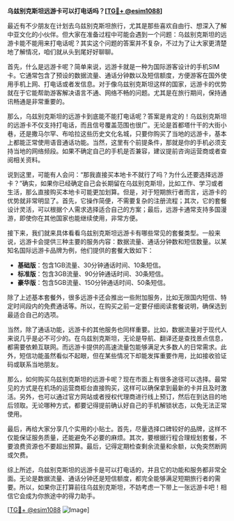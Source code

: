 **乌兹别克斯坦远游卡可以打电话吗？[[TG💪+ @esim1088](https://t.me/s/esim1088)]**

最近有不少朋友在计划去乌兹别克斯坦旅行，尤其是那些喜欢自由行、想深入了解中亚文化的小伙伴。但大家在准备过程中可能会遇到一个问题：乌兹别克斯坦的远游卡能不能用来打电话呢？其实这个问题的答案并不复杂，不过为了让大家更清楚地了解情况，咱们就从头到尾好好聊聊。

首先，什么是远游卡呢？简单来说，远游卡就是一种为国际游客设计的手机SIM卡。它通常包含了预设的数据流量、通话分钟数以及短信额度，方便游客在国外使用手机上网、打电话或者发信息。对于像乌兹别克斯坦这样的国家，远游卡的优势就在于它能帮助游客解决语言不通、网络不畅的问题。尤其是在旅行期间，保持通讯畅通是非常重要的。

那么，乌兹别克斯坦的远游卡到底能不能打电话呢？答案是肯定的！乌兹别克斯坦的远游卡不仅支持打电话，而且信号覆盖范围也很广。无论是首都塔什干的大街小巷，还是撒马尔罕、布哈拉这些历史文化名城，只要你购买了当地的远游卡，基本上都能正常使用语音通话功能。当然，这里有个前提条件，那就是你的手机必须支持当地的网络频段。如果不确定自己的手机是否兼容，建议提前咨询运营商或者查阅相关资料。

说到这里，可能有人会问：“那我直接买本地卡不就行了吗？为什么还要选择远游卡？”确实，如果你已经确定自己会长期留在乌兹别克斯坦，比如工作、学习或者生活，那么直接购买本地卡可能更加划算。但是，对于短期旅行者而言，远游卡的优势就非常明显了。首先，它操作简便，不需要复杂的注册流程；其次，它的套餐设计灵活，可以根据个人需求选择适合自己的方案；最后，远游卡通常支持多国漫游，即使你在其他国家也能继续使用，非常方便。

接下来，我们就来具体看看乌兹别克斯坦远游卡有哪些常见的套餐类型。一般来说，远游卡会提供三种主要的服务内容：数据流量、通话分钟数和短信数量。以某知名国际远游卡品牌为例，他们提供的套餐大致如下：

- **基础版**：包含1GB流量、30分钟通话时间、10条短信。
- **标准版**：包含3GB流量、90分钟通话时间、30条短信。
- **豪华版**：包含5GB流量、150分钟通话时间、50条短信。

除了上述基本套餐外，很多远游卡还会推出一些附加服务，比如无限国内短信、特定时间段内的免费通话等。所以，在购买之前一定要仔细阅读套餐说明，确保选到最适合自己的选项。

当然，除了通话功能，远游卡的其他服务也同样重要。比如，数据流量对于现代人来说几乎是必不可少的。在乌兹别克斯坦，无论是导航、翻译还是查找景点信息，都需要依赖互联网。而远游卡提供的高速流量包能够满足大多数人的日常需求。此外，短信功能虽然看似不起眼，但在某些情况下却能发挥重要作用，比如接收验证码或联系当地朋友。

那么，如何购买乌兹别克斯坦的远游卡呢？现在市面上有很多途径可以选择。最常见的方式是在机场的运营商柜台直接购买，这样可以确保拿到最新的卡并且及时激活。另外，也可以通过官方网站或者授权代理商进行线上预订，然后在到达目的地后领取。无论哪种方式，都要记得提前确认好自己的手机解锁状态，以免无法正常使用。

最后，再给大家分享几个实用的小贴士。首先，尽量选择口碑较好的品牌，这样不仅能保证服务质量，还能避免不必要的麻烦。其次，要根据行程合理规划套餐，不要浪费资源也不要超出预算。最后，记得定期检查剩余流量和余额，以免突然断网或欠费。

综上所述，乌兹别克斯坦的远游卡是可以打电话的，并且它的功能和服务都非常全面。无论是数据流量、通话分钟还是短信额度，都完全能够满足短期旅行者的需要。所以，如果你正打算前往乌兹别克斯坦，不妨考虑一下带上一张远游卡吧！相信它会成为你旅途中的得力助手。

[[TG💪+ @esim1088](https://t.me/s/esim1088) ![Image](https://i.postimg.cc/4NQfJmqS/Snipaste-2025-05-13-00-14-12.png)]